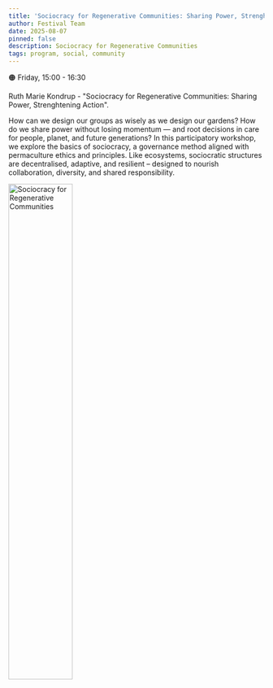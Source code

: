 ```yaml
---
title: 'Sociocracy for Regenerative Communities: Sharing Power, Strenghtening Action'
author: Festival Team
date: 2025-08-07
pinned: false
description: Sociocracy for Regenerative Communities
tags: program, social, community
---
```


<script>
    import Image from  '$lib/Image.svelte'
</script>

🟠 Friday, 15:00 - 16:30

Ruth Marie Kondrup - "Sociocracy for Regenerative Communities: Sharing Power, Strenghtening Action".

How can we design our groups as wisely as we design our gardens? How do we share power without losing momentum — and root decisions in care for people, planet, and future generations? In this participatory workshop, we explore the basics of sociocracy, a governance method aligned with permaculture ethics and principles. Like ecosystems, sociocratic structures are decentralised, adaptive, and resilient – designed to nourish collaboration, diversity, and shared responsibility.

<Image 
  src='program/social-community/20-sociocracy-for-regenerative-communities.png'
  caption='Sociocracy for Regenerative Communities'
  alt='Sociocracy for Regenerative Communities'
  width='50%'/> 